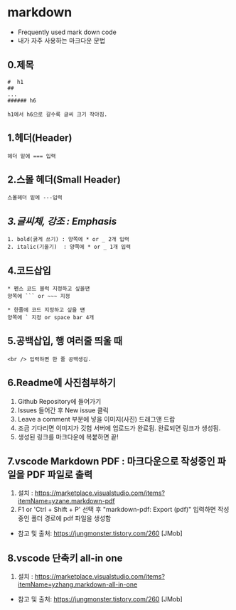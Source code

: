 markdown
===

* Frequently used mark down code
* 내가 자주 사용하는 마크다운 문법

0.제목
---
```
#  h1
##
...
###### h6

h1에서 h6으로 갈수록 글씨 크기 작아짐.
```

1.헤더(Header)
----
```
헤더 밑에 === 입력
```


2.스몰 헤더(Small Header)
----
```
스몰헤더 밑에 ---입력
```


*3.글씨체, 강조 : Emphasis*
---
~~~
1. bold(굵게 쓰기) : 양쪽에 * or _ 2개 입력
2. italic(기울기)  : 양쪽에 * or _ 1개 입력
~~~

4.코드삽입
---
```
* 펜스 코드 블럭 지정하고 싶을땐
양쪽에 ``` or ~~~ 지정

* 한줄에 코드 지정하고 싶을 떈
양쪽에 ` 지정 or space bar 4개
```

5.공백삽입, 행 여러줄 띄울 때
---
```
<br /> 입력하면 한 줄 공백생김.
```

6.Readme에 사진첨부하기
---
1. Github Repository에 들어가기
2. Issues 들어간 후 New issue 클릭
3. Leave a comment 부분에 넣을 이미지(사진) 드래그앤 드랍
4. 조금 기다리면 이미지가 깃헙 서버에 업로드가 완료됨. 완료되면 링크가 생성됨.
5. 생성된 링크를 마크다운에 복붙하면 끝!


7.vscode Markdown PDF : 마크다운으로 작성중인 파일을 PDF 파일로 출력
---
1. 설치 : https://marketplace.visualstudio.com/items?itemName=yzane.markdown-pdf
2. F1 or 'Ctrl + Shift + P' 선택 후 "markdown-pdf: Export (pdf)" 입력하면  작성중인 폴더 경로에 pdf 파일을 생성함

* 참고 및 출처: https://jungmonster.tistory.com/260 [JMob]


8.vscode 단축키 all-in one
---
1. 설치 : https://marketplace.visualstudio.com/items?itemName=yzhang.markdown-all-in-one

* 참고 및 출처: https://jungmonster.tistory.com/260 [JMob]